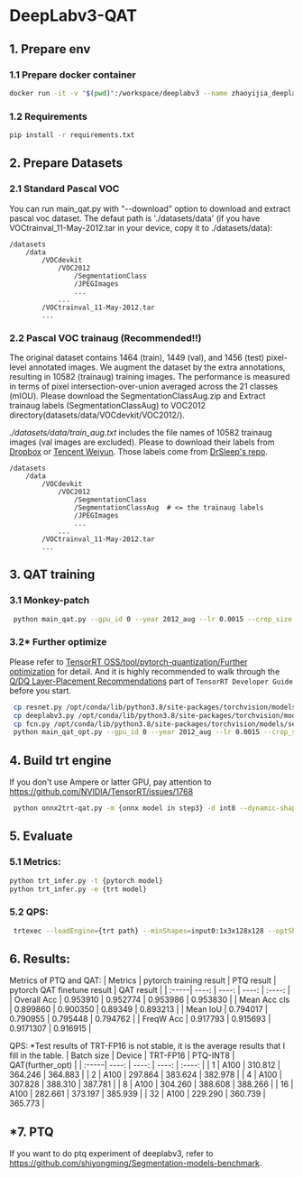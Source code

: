 
# DeepLabv3-QAT

## 1. Prepare env

### 1.1 Prepare docker container 

```bash
docker run -it -v "$(pwd)":/workspace/deeplabv3 --name zhaoyijia_deeplabv3_3  --shm-size=128g --gpus=all --net=host nvcr.io/nvidia/pytorch:22.03-py3 /bin/bash
```

### 1.2 Requirements

```bash
pip install -r requirements.txt
```

## 2. Prepare Datasets

### 2.1 Standard Pascal VOC
You can run main_qat.py with "--download" option to download and extract pascal voc dataset. The defaut path is './datasets/data' (if you have VOCtrainval_11-May-2012.tar in your device, copy it to ./datasets/data):

```
/datasets
    /data
        /VOCdevkit 
            /VOC2012 
                /SegmentationClass
                /JPEGImages
                ...
            ...
        /VOCtrainval_11-May-2012.tar
        ...
```

### 2.2  Pascal VOC trainaug (Recommended!!)


The original dataset contains 1464 (train), 1449 (val), and 1456 (test) pixel-level annotated images. We augment the dataset by the extra annotations, resulting in 10582 (trainaug) training images. The performance is measured in terms of pixel intersection-over-union averaged across the 21 classes (mIOU). Please download the SegmentationClassAug.zip and Extract trainaug labels (SegmentationClassAug) to VOC2012 directory(datasets/data/VOCdevkit/VOC2012/).

*./datasets/data/train_aug.txt* includes the file names of 10582 trainaug images (val images are excluded). Please to download their labels from [Dropbox](https://www.dropbox.com/s/oeu149j8qtbs1x0/SegmentationClassAug.zip?dl=0) or [Tencent Weiyun](https://share.weiyun.com/5NmJ6Rk). Those labels come from [DrSleep's repo](https://github.com/DrSleep/tensorflow-deeplab-resnet).



```
/datasets
    /data
        /VOCdevkit  
            /VOC2012
                /SegmentationClass
                /SegmentationClassAug  # <= the trainaug labels
                /JPEGImages
                ...
            ...
        /VOCtrainval_11-May-2012.tar
        ...
```

## 3. QAT training

### 3.1 Monkey-patch

```bash
 python main_qat.py --gpu_id 0 --year 2012_aug --lr 0.0015 --crop_size 513
```
### 3.2* Further optimize

Please refer to [TensorRT OSS/tool/pytorch-quantization/Further optimization](https://github.com/NVIDIA/TensorRT/blob/master/tools/pytorch-quantization/docs/source/tutorials/quant_resnet50.rst#further-optimization) for detail. And it is highly recommended to walk through the [Q/DQ Layer-Placement Recommendations](https://docs.nvidia.com/deeplearning/tensorrt/developer-guide/index.html#qdq-placement-recs) part of `TensorRT Developer Guide` before you start.    

```bash
 cp resnet.py /opt/conda/lib/python3.8/site-packages/torchvision/models/
 cp deeplabv3.py /opt/conda/lib/python3.8/site-packages/torchvision/models/segmentation/
 cp fcn.py /opt/conda/lib/python3.8/site-packages/torchvision/models/segmentation/
 python main_qat_opt.py --gpu_id 0 --year 2012_aug --lr 0.0015 --crop_size 513 --further_opt
```

## 4. Build trt engine

If you don't use Ampere or latter GPU, pay attention to https://github.com/NVIDIA/TensorRT/issues/1768
```bash
 python onnx2trt-qat.py -m {onnx model in step3} -d int8 --dynamic-shape
```

## 5. Evaluate

### 5.1 Metrics:
```bash
python trt_infer.py -t {pytorch model}
python trt_infer.py -e {trt model}
```
### 5.2 QPS:
```bash
 trtexec --loadEngine={trt path} --minShapes=input0:1x3x128x128 --optShapes=input0:1x3x384x512 --maxShapes=input0:1x3x640x640
```

## 6. Results:

Metrics of PTQ and QAT:
| Metrics | pytorch training result | PTQ result | pytorch QAT finetune result | QAT result |
| :-----| ----: | ----: | ----: | :----: |
| Overall Acc | 0.953910 | 0.952774 | 0.953986 | 0.953830 |
| Mean Acc cls | 0.899860 | 0.900350 | 0.89349 | 0.893213 |
| Mean IoU | 0.794017 | 0.790955 | 0.795448 | 0.794762 |
| FreqW Acc | 0.917793 | 0.915693 | 0.9171307 | 0.916915 |


QPS:
*Test results of TRT-FP16 is not stable, it is the average results that I fill in the table.
| Batch size | Device | TRT-FP16 | PTQ-INT8 | QAT(further_opt) |
| :-----| ----: | ----: | ----: | :----: |
| 1  | A100 | 310.812 | 364.246 | 364.883 |
| 2  | A100 | 297.864 | 383.624 | 382.978 |
| 4  | A100 | 307.828 | 388.310 | 387.781 |
| 8  | A100 | 304.260 | 388.608 | 388.266 |
| 16 | A100 | 282.661 | 373.197 | 385.939 |
| 32 | A100 | 229.290 | 360.739 | 365.773 |


## *7. PTQ
If you want to do ptq experiment of deeplabv3, refer to https://github.com/shiyongming/Segmentation-models-benchmark.